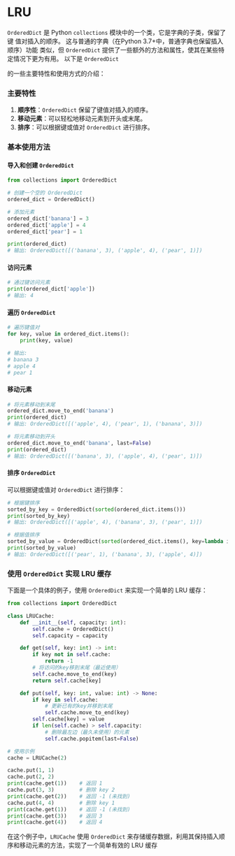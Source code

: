 # LRU
`OrderedDict` 是 Python `collections` 模块中的一个类，它是字典的子类，保留了键
值对插入的顺序。 这与普通的字典（在Python 3.7+中，普通字典也保留插入顺序）功能
类似，但 `OrderedDict`
提供了一些额外的方法和属性，使其在某些特定情况下更为有用。 以下是 `OrderedDict`

的一些主要特性和使用方式的介绍：


### 主要特性
1. **顺序性**：`OrderedDict` 保留了键值对插入的顺序。
2. **移动元素**：可以轻松地移动元素到开头或末尾。
3. **排序**：可以根据键或值对 `OrderedDict` 进行排序。

### 基本使用方法

#### 导入和创建 `OrderedDict`
```python
from collections import OrderedDict

# 创建一个空的 OrderedDict
ordered_dict = OrderedDict()

# 添加元素
ordered_dict['banana'] = 3
ordered_dict['apple'] = 4
ordered_dict['pear'] = 1

print(ordered_dict)
# 输出: OrderedDict([('banana', 3), ('apple', 4), ('pear', 1)])
```

#### 访问元素
```python
# 通过键访问元素
print(ordered_dict['apple'])
# 输出: 4
```

#### 遍历 `OrderedDict`
```python
# 遍历键值对
for key, value in ordered_dict.items():
    print(key, value)

# 输出:
# banana 3
# apple 4
# pear 1
```

#### 移动元素
```python
# 将元素移动到末尾
ordered_dict.move_to_end('banana')
print(ordered_dict)
# 输出: OrderedDict([('apple', 4), ('pear', 1), ('banana', 3)])

# 将元素移动到开头
ordered_dict.move_to_end('banana', last=False)
print(ordered_dict)
# 输出: OrderedDict([('banana', 3), ('apple', 4), ('pear', 1)])
```

#### 排序 `OrderedDict`
可以根据键或值对 `OrderedDict` 进行排序：
```python
# 根据键排序
sorted_by_key = OrderedDict(sorted(ordered_dict.items()))
print(sorted_by_key)
# 输出: OrderedDict([('apple', 4), ('banana', 3), ('pear', 1)])

# 根据值排序
sorted_by_value = OrderedDict(sorted(ordered_dict.items(), key=lambda item: item[1]))
print(sorted_by_value)
# 输出: OrderedDict([('pear', 1), ('banana', 3), ('apple', 4)])
```

### 使用 `OrderedDict` 实现 LRU 缓存
下面是一个具体的例子，使用 `OrderedDict` 来实现一个简单的 LRU 缓存：

```python
from collections import OrderedDict

class LRUCache:
    def __init__(self, capacity: int):
        self.cache = OrderedDict()
        self.capacity = capacity

    def get(self, key: int) -> int:
        if key not in self.cache:
            return -1
        # 将访问的key移到末尾（最近使用）
        self.cache.move_to_end(key)
        return self.cache[key]

    def put(self, key: int, value: int) -> None:
        if key in self.cache:
            # 更新已有的key并移到末尾
            self.cache.move_to_end(key)
        self.cache[key] = value
        if len(self.cache) > self.capacity:
            # 删除最左边（最久未使用）的元素
            self.cache.popitem(last=False)

# 使用示例
cache = LRUCache(2)

cache.put(1, 1)
cache.put(2, 2)
print(cache.get(1))    # 返回 1
cache.put(3, 3)        # 删除 key 2
print(cache.get(2))    # 返回 -1 (未找到)
cache.put(4, 4)        # 删除 key 1
print(cache.get(1))    # 返回 -1 (未找到)
print(cache.get(3))    # 返回 3
print(cache.get(4))    # 返回 4
```

在这个例子中，`LRUCache` 使用 `OrderedDict` 来存储缓存数据，利用其保持插入顺序和移动元素的方法，实现了一个简单有效的 LRU 缓存
